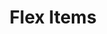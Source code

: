 ---
# Feel free to add content and custom Front Matter to this file.
# To modify the layout, see https://jekyllrb.com/docs/themes/#overriding-theme-defaults

pageID: flexItem
category: "Flex Grid"
title: Flex Items
description: By default H2 offers a 12 column grid, meaning you can specify flex items using a range of 1 to 12.<br>e.g. <code>data-h2-flex-item="b(1of1) s(1of2) m(1of6) l(1of12)"</code><br>These values are calculated as percentages, so <code>1of2</code> meaning that the item will span 1 of the columns if the grid were 2 columns wide (meaning this item would span 50% of the available space). Similarly, <code>1of3</code> would span 33% of the grid, while <code>2of5</code> would span 40% of the grid.
syntax: 
  - data-h2-flex-item="MEDIA(XofY)"
notes:
options:
  - title: MEDIA
    type: media
    content:
  - title: X, Y
    type: custom
    content: "<pre>
      1\n
      2\n
      3\n
      ...\n
      12
    </pre>"
examples:
---